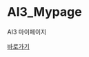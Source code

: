 # AI3_Mypage
AI3 마이페이지


<a href="https://gunw-o-o.github.io/aboutMe/" styles="text-decoration:none, color:black, font-size:20px, font-weight:bold">바로가기</a>